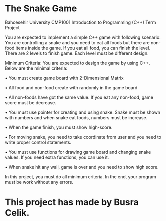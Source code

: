 # The Snake Game


Bahcesehir University CMP1001 Introduction to Programming (C++) Term Project

You are expected to implement a simple C++ game with following scenario:
You  are  controlling a  snake  and  you  need  to  eat  all  foods  but  there  are  non-food items inside the game. If you eat all food, you can finish the level. There are 2 levels to finish game. Each level must be different design.

Minimum Criteria:
You are expected to design the game by using C++. Below are the minimal criteria:  

• You must create game board with 2-Dimensional Matrix

• All food and non-food create with randomly in the game board

• All non-foods have got the same value. If you eat any non-food, game score must be decrease.

• You must use pointer for creating and using snake. Snake must be shown with numbers and when snake eat foods, numbers must be increase.

• When the game finish, you must show high-score.

• For moving snake, you need to take coordinate from user and you need to write proper control statements.

• You must use functions for drawing game board and changing snake values. If you need extra functions, you can use it. 

• When snake hit any wall, game is over and you need to show high score. 

In this project,  you  must  do  all  minimum  criteria.  In the  end,  your  program  must  be  work without any errors.

# This project has made by Busra Celik.
